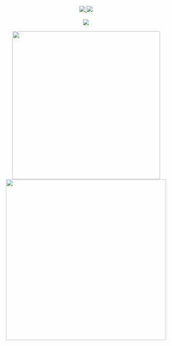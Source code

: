 <div align="center">
  <a href="https://github.com/therazor113/Mood-Next">
    <img src="https://github-readme-stats.vercel.app/api/pin/?username=therazor113&repo=Mood-Next&theme=tokyonight&hide_border=true&show_owner=true" />
  </a>
  <a href="https://github.com/therazor113/Forklift-Next">
    <img src="https://github-readme-stats.vercel.app/api/pin/?username=therazor113&repo=Forklift-Next&theme=tokyonight&hide_border=true&show_owner=true" />
  </a>
</div>
<br>
<div align="center">
  <a href="https://github.com/therazor113">
    <img src="https://github-readme-stats.vercel.app/api/top-langs/?username=therazor113&layout=compact&theme=tokyonight&hide_border=true" />
  </a>
</div>
<br>
<div align="center">
  <a href="https://github.com/therazor113">
    <img width="403" src="https://github-readme-streak-stats.herokuapp.com/?user=therazor113&theme=tokyonight&hide_border=true" />
    <img width="438" src="https://github-readme-stats.vercel.app/api?username=therazor113&hide=contribs&show_icons=true&theme=tokyonight&border&hide_border=true" />
  </a>
</div>
